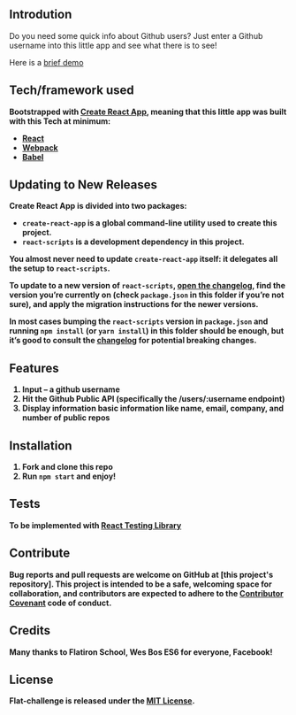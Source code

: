 ## Introdution
Do you need some quick info about Github users? Just enter a Github username into this little app and see what there is to see!

Here is a [brief demo](https://drive.google.com/open?id=1CZw6-E8SjrRAKShHfO_K-8DrpkuFivjl)

## Tech/framework used

<b>Bootstrapped with [Create React App]("https://github.com/facebook/create-react-app"), meaning that this little app was built with this Tech at minimum:
- [React]("https://reactjs.org") 
- [Webpack]("https://webpack.js.org")
- [Babel]("https://babeljs.io")

## Updating to New Releases

Create React App is divided into two packages:

- `create-react-app` is a global command-line utility used to create this project.
- `react-scripts` is a development dependency in this project.

You almost never need to update `create-react-app` itself: it delegates all the setup to `react-scripts`.

To update to a new version of `react-scripts`, [open the changelog](https://github.com/facebook/create-react-app/blob/master/CHANGELOG.md), find the version you’re currently on (check `package.json` in this folder if you’re not sure), and apply the migration instructions for the newer versions.

In most cases bumping the `react-scripts` version in `package.json` and running `npm install` (or `yarn install`) in this folder should be enough, but it’s good to consult the [changelog](https://github.com/facebook/create-react-app/blob/master/CHANGELOG.md) for potential breaking changes.

## Features
1.	Input – a github username
2.	Hit the Github Public API (specifically the /users/:username endpoint)
3.	Display information basic information like name, email, company, and number of public repos

## Installation
1. Fork and clone this repo
2. Run `npm start` and enjoy!

## Tests
To be implemented with [React Testing Library](https://github.com/kentcdodds/react-testing-library)

## Contribute

Bug reports and pull requests are welcome on GitHub at [this project's repository]. This project is intended to be a safe, welcoming space for collaboration, and contributors are expected to adhere to the [Contributor Covenant]("https://www.contributor-covenant.org") code of conduct.

## Credits
Many thanks to Flatiron School, Wes Bos ES6 for everyone, Facebook!

## License
Flat-challenge is released under the [MIT License](https://opensource.org/licenses/MIT).
